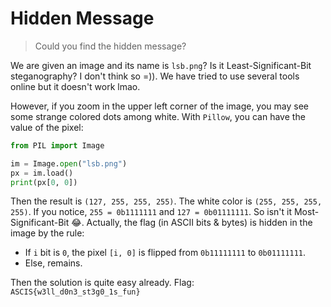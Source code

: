 # Hidden Message

> Could you find the hidden message?

We are given an image and its name is `lsb.png`? Is it Least-Significant-Bit steganography? I don't think so =)). We have tried to use several tools online but it doesn't work lmao.

However, if you zoom in the upper left corner of the image, you may see some strange colored dots among white. With `Pillow`, you can have the value of the pixel:

```Python
from PIL import Image 

im = Image.open("lsb.png")
px = im.load()
print(px[0, 0])
```
Then the result is `(127, 255, 255, 255)`. The white color is `(255, 255, 255, 255)`. If you notice, `255 = 0b1111111` and `127 = 0b01111111`. So isn't it Most-Significant-Bit 😂. Actually, the flag (in ASCII bits & bytes) is hidden in the image by the rule:
+ If `i` bit is `0`, the pixel `[i, 0]` is flipped from `0b11111111` to `0b01111111`. 
+ Else, remains.

Then the solution is quite easy already. Flag: `ASCIS{w3ll_d0n3_st3g0_1s_fun}`


